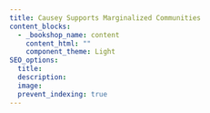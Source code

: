 ```yaml
---
title: Causey Supports Marginalized Communities
content_blocks:
  - _bookshop_name: content
    content_html: ""
    component_theme: Light
SEO_options:
  title:
  description:
  image:
  prevent_indexing: true
---
```

